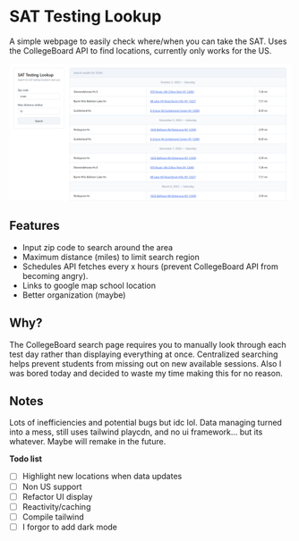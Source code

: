# SAT Testing Lookup
A simple webpage to easily check where/when you can take the SAT. Uses the CollegeBoard API to find locations, currently only works for the US.

![Example search](/misc/img1.png?raw=true "Example search")

## Features
- Input zip code to search around the area
- Maximum distance (miles) to limit search region
- Schedules API fetches every x hours (prevent CollegeBoard API from becoming angry).
- Links to google map school location
- Better organization (maybe)

## Why?
The CollegeBoard search page requires you to manually look through each test day rather than displaying everything at once. Centralized searching helps prevent students from missing out on new available sessions.
Also I was bored today and decided to waste my time making this for no reason.

## Notes
Lots of inefficiencies and potential bugs but idc lol. Data managing turned into a mess, still uses tailwind playcdn, and no ui framework... but its whatever. Maybe will remake in the future.

**Todo list**
- [ ] Highlight new locations when data updates
- [ ] Non US support
- [ ] Refactor UI display
- [ ] Reactivity/caching
- [ ] Compile tailwind
- [ ] I forgor to add dark mode